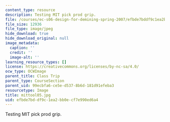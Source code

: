 ```yaml
---
content_type: resource
description: Testing MIT pick prod grip.
file: /courses/ec-s06-design-for-demining-spring-2007/efbde7bddf9c1ea2bb0ecf7e990ed6a4_mittool05.jpg
file_size: 12936
file_type: image/jpeg
hide_download: true
hide_download_original: null
image_metadata:
  caption: ''
  credit: ''
  image-alt: ''
learning_resource_types: []
license: https://creativecommons.org/licenses/by-nc-sa/4.0/
ocw_type: OCWImage
parent_title: Class Trip
parent_type: CourseSection
parent_uid: 99ecbfa6-ce5e-d537-8b6d-181d91efeba3
resourcetype: Image
title: mittool05.jpg
uid: efbde7bd-df9c-1ea2-bb0e-cf7e990ed6a4
---
```

Testing MIT pick prod grip.